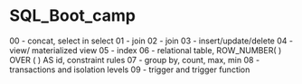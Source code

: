 # SQL_Boot_camp
00 - concat, select in select
01 - join
02 - join
03 - insert/update/delete
04 - view/ materialized view
05 - index
06 - relational table, ROW_NUMBER( ) OVER ( ) AS id, constraint rules
07 - group by, count, max, min
08 - transactions and isolation levels
09 - trigger and trigger function
